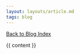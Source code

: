 ```yaml
---
layout: layouts/article.md
tags: blog
---
```


<i class="fa-duotone fa-solid fa-arrow-left-to-arc"></i> [Back to Blog Index](/blog)

{{ content }}
